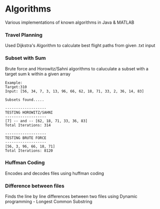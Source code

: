 # Algorithms
Various implementations of known algorithms in Java & MATLAB

### Travel Planning
Used Dijkstra's Algorithm to calculate best flight paths from given .txt input

### Subset with Sum
Brute force and Horowitz/Sahni algorithms to caluculate a subset with a target sum k within a given array

```
Example:
Target:310
Input: [56, 34, 7, 3, 13, 96, 66, 62, 18, 71, 33, 2, 36, 14, 83]

Subsets found..... 

-------------------
TESTING HOROWITZ/SAHNI
-------------------
[7] -- and -- [62, 18, 71, 33, 36, 83]
Total Iterations: 314

-------------------
TESTING BRUTE FORCE
-------------------
[56, 3, 96, 66, 18, 71]
Total Iterations: 8120
```

### Huffman Coding
Encodes and decodes files using huffman coding

### Difference between files
Finds the line by line differences between two files using Dynamic programming - Longest Common Substring
